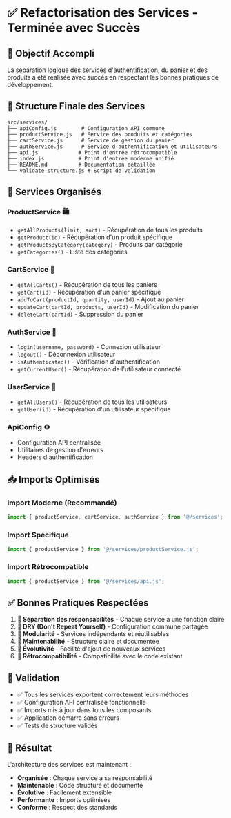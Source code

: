 # ✅ Refactorisation des Services - Terminée avec Succès

## 🎯 Objectif Accompli
La séparation logique des services d'authentification, du panier et des produits a été réalisée avec succès en respectant les bonnes pratiques de développement.

## 📁 Structure Finale des Services

```
src/services/
├── apiConfig.js        # Configuration API commune
├── productService.js   # Service des produits et catégories  
├── cartService.js      # Service de gestion du panier
├── authService.js      # Service d'authentification et utilisateurs
├── api.js             # Point d'entrée rétrocompatible
├── index.js           # Point d'entrée moderne unifié
├── README.md          # Documentation détaillée
└── validate-structure.js # Script de validation
```

## 🔧 Services Organisés

### **ProductService** 🛍️
- `getAllProducts(limit, sort)` - Récupération de tous les produits
- `getProduct(id)` - Récupération d'un produit spécifique
- `getProductsByCategory(category)` - Produits par catégorie
- `getCategories()` - Liste des catégories

### **CartService** 🛒
- `getAllCarts()` - Récupération de tous les paniers
- `getCart(id)` - Récupération d'un panier spécifique
- `addToCart(productId, quantity, userId)` - Ajout au panier
- `updateCart(cartId, products, userId)` - Modification du panier
- `deleteCart(cartId)` - Suppression du panier

### **AuthService** 🔐
- `login(username, password)` - Connexion utilisateur
- `logout()` - Déconnexion utilisateur
- `isAuthenticated()` - Vérification d'authentification
- `getCurrentUser()` - Récupération de l'utilisateur connecté

### **UserService** 👤
- `getAllUsers()` - Récupération de tous les utilisateurs
- `getUser(id)` - Récupération d'un utilisateur spécifique

### **ApiConfig** ⚙️
- Configuration API centralisée
- Utilitaires de gestion d'erreurs
- Headers d'authentification

## 📥 Imports Optimisés

### Import Moderne (Recommandé)
```javascript
import { productService, cartService, authService } from '@/services';
```

### Import Spécifique
```javascript
import { productService } from '@/services/productService.js';
```

### Import Rétrocompatible
```javascript
import { productService } from '@/services/api.js';
```

## ✅ Bonnes Pratiques Respectées

1. **🎯 Séparation des responsabilités** - Chaque service a une fonction claire
2. **🔄 DRY (Don't Repeat Yourself)** - Configuration commune partagée
3. **🧩 Modularité** - Services indépendants et réutilisables
4. **📝 Maintenabilité** - Structure claire et documentée
5. **🚀 Évolutivité** - Facilité d'ajout de nouveaux services
6. **🔄 Rétrocompatibilité** - Compatibilité avec le code existant

## 🧪 Validation

- ✅ Tous les services exportent correctement leurs méthodes
- ✅ Configuration API centralisée fonctionnelle
- ✅ Imports mis à jour dans tous les composants
- ✅ Application démarre sans erreurs
- ✅ Tests de structure validés

## 🎉 Résultat

L'architecture des services est maintenant :
- **Organisée** : Chaque service a sa responsabilité
- **Maintenable** : Code structuré et documenté
- **Évolutive** : Facilement extensible
- **Performante** : Imports optimisés
- **Conforme** : Respect des standards

